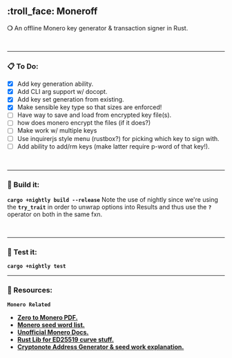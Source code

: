 ## :troll_face: Moneroff

__❍__ An offline Monero key generator & transaction signer in Rust.

&nbsp;

***

### :clipboard: To Do:

- [x] Add key generation ability.
- [x] Add CLI arg support w/ docopt.
- [x] Add key set generation from existing.
- [x] Make sensible key type so that sizes are enforced!
- [ ] Have way to save and load from encrypted key file(s).
- [ ] how does monero encrypt the files (if it does?)
- [ ] Make work w/ multiple keys
- [ ] Use inquirerjs style menu (rustbox?) for picking which key to sign with.
- [ ] Add ability to add/rm keys (make latter require p-word of that key!).

&nbsp;

***

### :wrench: Build it:

__`cargo +nightly build --release`__
Note the use of nightly since we're using the __`try_trait`__ in order to unwrap options into Results and thus use the __`?`__ operator on both in the same fxn.

&nbsp;

***

### :school_satchel: Test it:

__`cargo +nightly test`__

***

### :nut_and_bolt: Resources:

__`Monero Related`__

 - __[Zero to Monero PDF.](https://www.getmonero.org/library/Zero-to-Monero-1-0-0.pdf)__
 - __[Monero seed word list.](https://github.com/monero-project/monero/blob/master/src/mnemonics/english.h)__
 - __[Unofficial Monero Docs.](https://monerodocs.org/)__
 - __[Rust Lib for ED25519 curve stuff.](https://github.com/dalek-cryptography/curve25519-dalek)__
 - __[Cryptonote Address Generator & seed work explanation.](https://xmr.llcoins.net/addresstests.html)__

&nbsp;
